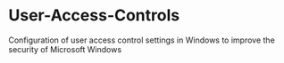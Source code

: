 # User-Access-Controls
 Configuration of user access control settings in Windows to improve the security of Microsoft Windows
